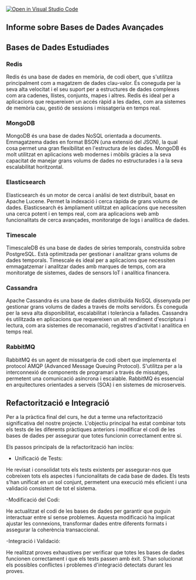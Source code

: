 [![Open in Visual Studio Code](https://classroom.github.com/assets/open-in-vscode-718a45dd9cf7e7f842a935f5ebbe5719a5e09af4491e668f4dbf3b35d5cca122.svg)](https://classroom.github.com/online_ide?assignment_repo_id=15125374&assignment_repo_type=AssignmentRepo)
## Informe sobre Bases de Dades Avançades

## Bases de Dades Estudiades

### Redis
Redis és una base de dades en memòria, de codi obert, que s'utilitza principalment com a magatzem de dades clau-valor. És coneguda per la seva alta velocitat i el seu suport per a estructures de dades complexes com ara cadenes, llistes, conjunts, mapes i altres. Redis és ideal per a aplicacions que requereixen un accés ràpid a les dades, com ara sistemes de memòria cau, gestió de sessions i missatgeria en temps real.

### MongoDB
MongoDB és una base de dades NoSQL orientada a documents. Emmagatzema dades en format BSON (una extensió del JSON), la qual cosa permet una gran flexibilitat en l'estructura de les dades. MongoDB és molt utilitzat en aplicacions web modernes i mòbils gràcies a la seva capacitat de manejar grans volums de dades no estructurades i a la seva escalabilitat horitzontal.

### Elasticsearch
Elasticsearch és un motor de cerca i anàlisi de text distribuït, basat en Apache Lucene. Permet la indexació i cerca ràpida de grans volums de dades. Elasticsearch és àmpliament utilitzat en aplicacions que necessiten una cerca potent i en temps real, com ara aplicacions web amb funcionalitats de cerca avançades, monitoratge de logs i analítica de dades.

### Timescale
TimescaleDB és una base de dades de sèries temporals, construïda sobre PostgreSQL. Està optimitzada per gestionar i analitzar grans volums de dades temporals. Timescale és ideal per a aplicacions que necessiten emmagatzemar i analitzar dades amb marques de temps, com ara monitoratge de sistemes, dades de sensors IoT i analítica financera.

### Cassandra
Apache Cassandra és una base de dades distribuïda NoSQL dissenyada per gestionar grans volums de dades a través de molts servidors. És coneguda per la seva alta disponibilitat, escalabilitat i tolerància a fallades. Cassandra és utilitzada en aplicacions que requereixen un alt rendiment d'escriptura i lectura, com ara sistemes de recomanació, registres d'activitat i analítica en temps real.

### RabbitMQ
RabbitMQ és un agent de missatgeria de codi obert que implementa el protocol AMQP (Advanced Message Queuing Protocol). S'utilitza per a la interconnexió de components de programari a través de missatges, permetent una comunicació asíncrona i escalable. RabbitMQ és essencial en arquitectures orientades a serveis (SOA) i en sistemes de microserveis.

## Refactorització e Integració

Per a la pràctica final del curs, he dut a terme una refactorització significativa del nostre projecte. L'objectiu principal ha estat combinar tots els tests de les diferents pràctiques anteriors i modificar el codi de les bases de dades per assegurar que totes funcionin correctament entre sí.

Els passos principals de la refactorització han inclòs:

- Unificació de Tests:

He revisat i consolidat tots els tests existents per assegurar-nos que cobreixen tots els aspectes i funcionalitats de cada base de dades.
Els tests s'han unificat en un sol conjunt, permetent una execució més eficient i una validació consistent de tot el sistema.

-Modificació del Codi:

He actualitzat el codi de les bases de dades per garantir que puguin interactuar entre sí sense problemes.
Aquesta modificació ha implicat ajustar les connexions, transformar dades entre diferents formats i assegurar la coherència transaccional.

-Integració i Validació:

He realitzat proves exhaustives per verificar que totes les bases de dades funcionen correctament i que els tests passen amb èxit.
S'han solucionat els possibles conflictes i problemes d'integració detectats durant les proves.
 









